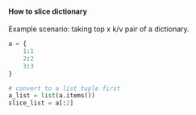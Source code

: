 #### How to slice dictionary

Example scenario: taking top x k/v pair of a dictionary.

```python
a = {
    1:1
    2:2
    3:3
}

# convert to a list tuple first
a_list = list(a.items())
slice_list = a[:2]

```
